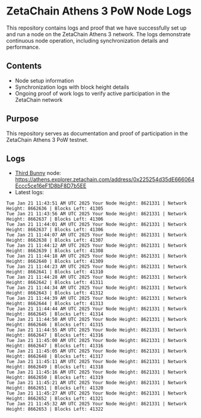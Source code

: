 # ZetaChain Athens 3 PoW Node Logs
This repository contains logs and proof that we have successfully set up and run a node on the ZetaChain Athens 3 network. The logs demonstrate continuous node operation, including synchronization details and performance.

## Contents
- Node setup information
- Synchronization logs with block height details
- Ongoing proof of work logs to verify active participation in the ZetaChain network

## Purpose
This repository serves as documentation and proof of participation in the ZetaChain Athens 3 PoW testnet.

## Logs

- [Third Bunny](https://thirdbunny.xyz/) node: https://athens.explorer.zetachain.com/address/0x225254d35dE666064Eccc5ce16eF1D8bF8D7b5EE
- Latest logs:
```
Tue Jan 21 11:43:51 AM UTC 2025 Your Node Height: 8621331 | Network Height: 8662636 | Blocks Left: 41305
Tue Jan 21 11:43:56 AM UTC 2025 Your Node Height: 8621331 | Network Height: 8662637 | Blocks Left: 41306
Tue Jan 21 11:44:01 AM UTC 2025 Your Node Height: 8621331 | Network Height: 8662637 | Blocks Left: 41306
Tue Jan 21 11:44:07 AM UTC 2025 Your Node Height: 8621331 | Network Height: 8662638 | Blocks Left: 41307
Tue Jan 21 11:44:12 AM UTC 2025 Your Node Height: 8621331 | Network Height: 8662639 | Blocks Left: 41308
Tue Jan 21 11:44:18 AM UTC 2025 Your Node Height: 8621331 | Network Height: 8662640 | Blocks Left: 41309
Tue Jan 21 11:44:23 AM UTC 2025 Your Node Height: 8621331 | Network Height: 8662641 | Blocks Left: 41310
Tue Jan 21 11:44:28 AM UTC 2025 Your Node Height: 8621331 | Network Height: 8662642 | Blocks Left: 41311
Tue Jan 21 11:44:34 AM UTC 2025 Your Node Height: 8621331 | Network Height: 8662643 | Blocks Left: 41312
Tue Jan 21 11:44:39 AM UTC 2025 Your Node Height: 8621331 | Network Height: 8662644 | Blocks Left: 41313
Tue Jan 21 11:44:44 AM UTC 2025 Your Node Height: 8621331 | Network Height: 8662645 | Blocks Left: 41314
Tue Jan 21 11:44:50 AM UTC 2025 Your Node Height: 8621331 | Network Height: 8662646 | Blocks Left: 41315
Tue Jan 21 11:44:55 AM UTC 2025 Your Node Height: 8621331 | Network Height: 8662647 | Blocks Left: 41316
Tue Jan 21 11:45:00 AM UTC 2025 Your Node Height: 8621331 | Network Height: 8662647 | Blocks Left: 41316
Tue Jan 21 11:45:05 AM UTC 2025 Your Node Height: 8621331 | Network Height: 8662648 | Blocks Left: 41317
Tue Jan 21 11:45:11 AM UTC 2025 Your Node Height: 8621331 | Network Height: 8662649 | Blocks Left: 41318
Tue Jan 21 11:45:16 AM UTC 2025 Your Node Height: 8621331 | Network Height: 8662650 | Blocks Left: 41319
Tue Jan 21 11:45:21 AM UTC 2025 Your Node Height: 8621331 | Network Height: 8662651 | Blocks Left: 41320
Tue Jan 21 11:45:27 AM UTC 2025 Your Node Height: 8621331 | Network Height: 8662652 | Blocks Left: 41321
Tue Jan 21 11:45:32 AM UTC 2025 Your Node Height: 8621331 | Network Height: 8662653 | Blocks Left: 41322
```
